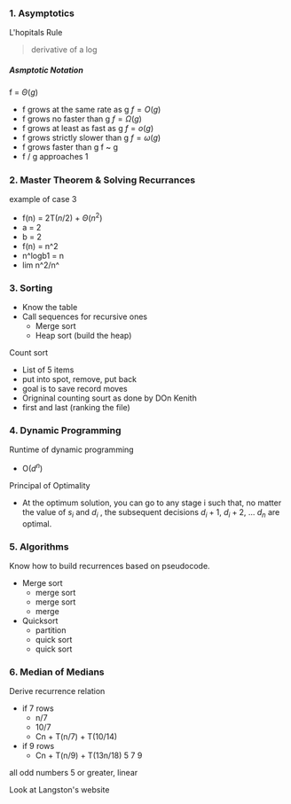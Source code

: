
### 1. Asymptotics
L'hopitals Rule
> derivative of a log

##### Asmptotic Notation
f = $\Theta(g)$
- f grows at the same rate as g
$f = O(g)$ 
- f grows no faster than g
$f = \Omega(g)$
- f grows at least as fast as g
$f = o(g)$ 
- f grows strictly slower than g
$f = \omega(g)$ 
- f grows faster than g
f ~ g
- f / g approaches 1

##### 



### 2. Master Theorem & Solving Recurrances

example of case 3
- f(n) = 2T($n/2$) + $\Theta(n^2)$ 
- a = 2 
- b = 2
- f(n) = n^2
- n^logb1 = n
- lim n^2/n^

### 3. Sorting
- Know the table
- Call sequences for recursive ones
	- Merge sort
	- Heap sort (build the heap)

Count sort
- List of 5 items
- put into spot, remove, put back
- goal is to save record moves 
- Origninal counting sourt as done by DOn Kenith
- first and last (ranking the file)

### 4. Dynamic Programming
Runtime of dynamic programming
- O($d^n$)

Principal of Optimality
- At the optimum solution, you can go to any stage i such that, no matter the value of $s_i$ and $d_i$ , the subsequent decisions $d_i+1$, $d_i+2$, ... $d_n$ are optimal.

### 5. Algorithms
Know how to build recurrences based on pseudocode.
- Merge sort
	- merge sort
	- merge sort 
	- merge
- Quicksort
	- partition 
	- quick sort
	- quick sort

### 6. Median of Medians
Derive recurrence relation
- if 7 rows
	- n/7 
	- 10/7
	- Cn + T(n/7) + T(10/14)
- if 9 rows
	- Cn + T(n/9) + T(13n/18)
5 7 9

all odd numbers 5 or greater, linear


Look at Langston's website